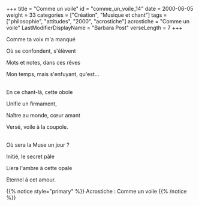 +++
title = "Comme un voile"
id = "comme_un_voile_14"
date = 2000-06-05
weight = 33
categories = ["Création", "Musique et chant"]
tags = ["philosophie", "attitudes", "2000", "acrostiche"]
acrostiche = "Comme un voile"
LastModifierDisplayName = "Barbara Post"
verseLength = 7
+++

Comme ta voix m'a manqué

Où se confondent, s'élèvent

Mots et notes, dans ces rêves

Mon temps, mais s'enfuyant, qu'est...

 \
En ce chant-là, cette obole

Unifie un firmament,

Naître au monde, cœur amant

Versé, voile à la coupole.

 \
Où sera la Muse un jour ?

Initié, le secret pâle

Liera l'ambre à cette opale

Eternel à cet amour.

{{% notice style="primary" %}}
Acrostiche : Comme un voile
{{% /notice %}}
